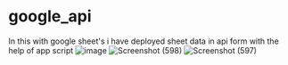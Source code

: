 # google_api
In this with google sheet's  i have deployed sheet data in api form  with the help of app script
![image](https://user-images.githubusercontent.com/118621709/211405782-7bd688c8-2704-45ac-9260-c64876066b0a.png)
![Screenshot (598)](https://user-images.githubusercontent.com/118621709/211406085-25b1dddc-5394-437c-bf2b-e95bd0921192.png)
![Screenshot (597)](https://user-images.githubusercontent.com/118621709/211406118-dbdf1ad9-6f7e-4cd7-9303-cec20b58890c.png)
